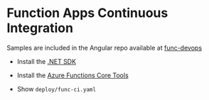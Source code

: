 # Function Apps Continuous Integration

Samples are included in the Angular repo available at [func-devops](https://github.com/alexander-kastil/func-devops)

- Install the [.NET SDK](https://dotnet.microsoft.com/download)
- Install the [Azure Functions Core Tools](https://docs.microsoft.com/en-us/azure/azure-functions/functions-run-local?tabs=windows%2Ccsharp%2Cbash#v2)

- Show `deploy/func-ci.yaml`